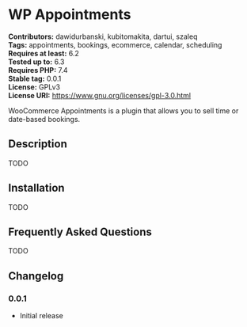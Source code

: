 # WP Appointments

**Contributors:** dawidurbanski, kubitomakita, dartui, szaleq \
**Tags:** appointments, bookings, ecommerce, calendar, scheduling \
**Requires at least:** 6.2 \
**Tested up to:** 6.3 \
**Requires PHP:** 7.4 \
**Stable tag:** 0.0.1 \
**License:** GPLv3 \
**License URI:** https://www.gnu.org/licenses/gpl-3.0.html

WooCommerce Appointments is a plugin that allows you to sell time or date-based bookings.

## Description

TODO

## Installation

TODO

## Frequently Asked Questions

TODO

## Changelog

### 0.0.1

* Initial release
